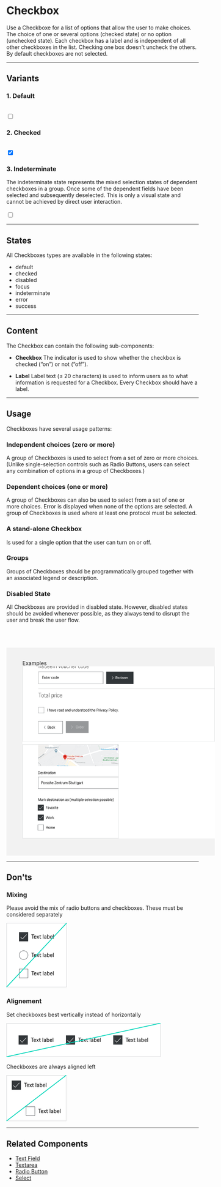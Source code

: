 # Checkbox

Use a Checkboxe for a list of options that allow the user to make choices. The choice of one or several options (checked state) or no option (unchecked state). Each checkbox has a label and is independent of all other checkboxes in the list. Checking one box doesn't uncheck the others. By default checkboxes are not selected.

---

## Variants

### 1. Default  
<br>
<p-checkbox-wrapper label="Some label">
  <input type="checkbox"/>
</p-checkbox-wrapper>

### 2. Checked
<br>
<p-checkbox-wrapper label="Some label">
  <input type="checkbox" checked="checked" />
</p-checkbox-wrapper>

### 3. Indeterminate
The indeterminate state represents the mixed selection states of dependent checkboxes in a group. 
Once some of the dependent fields have been selected and subsequently deselected. 
This is only a visual state and cannot be achieved by direct user interaction.  
<br>
  <p-checkbox-wrapper label="Some label">
    <input type="checkbox" name="some-name" class="example-set-to-indeterminate" />
  </p-checkbox-wrapper>

---

## States
 
All Checkboxes types are available in the following states:
 
* default 
* checked
* disabled 
* focus
* indeterminate 
* error 
* success

---

## Content

The Checkbox can contain the following sub-components:

- **Checkbox**
The indicator is used to show whether the checkbox is checked (“on”) or not (“off”).

- **Label**
Label text (≤ 20 characters) is used to inform users as to what information is requested for a Checkbox. Every Checkbox should have a label.

---

## Usage

Checkboxes have several usage patterns:

### Independent choices (zero or more)
A group of Checkboxes is used to select from a set of zero or more choices. (Unlike single-selection controls such as Radio Buttons, users can select any combination of options in a group of Checkboxes.)

### Dependent choices (one or more)
A group of Checkboxes can also be used to select from a set of one or more choices.  Error is displayed when none of the options are selected. A group of Checkboxes is used where at least one protocol must be selected. 

### A stand-alone Checkbox
Is used for a single option that the user can turn on or off.

### Groups
Groups of Checkboxes should be programmatically grouped together with an associated legend or description.

### Disabled State
All Checkboxes are provided in disabled state. However, disabled states should be avoided whenever possible, as they always tend to disrupt the user and break the user flow. 

<div style="background:#F2F2F2; width:100%; margin-top: 64px; padding-top: 32px; padding-left: 42px; padding-bottom: 42px;">
    <p-headline variant="headline-3" tag="h3" style="margin-bottom: 24px;">Examples</p-headline>
    <img src="./assets/form-checkbox-examples.png" alt="Example"/>
</div>

---

## Don'ts

### Mixing

Please avoid the mix of radio buttons and checkboxes. These must be considered separately

![Dont mix buttons](./assets/dont-mix-buttons-checkbox.png)

### Alignement

Set checkboxes best vertically instead of horizontally

![Set cheboxes dont vertically](./assets/dont-alignment-checkbox.png)

Checkboxes are always aligned left

![Example for alignement](./assets/dont-position-checkbox.png)

---
 
## Related Components
 
* [Text Field](#/web/components/form/text-field)
* [Textarea](#/web/components/form/textarea)
* [Radio Button](#/web/components/form/radio-button)
* [Select](#/web/components/form/select)


